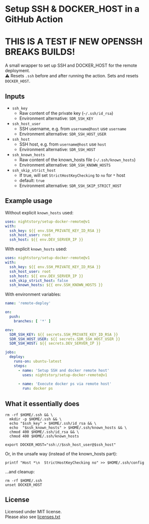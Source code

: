 # Setup SSH & DOCKER_HOST in a GitHub Action

# THIS IS A TEST IF NEW OPENSSH BREAKS BUILDS!

A small wrapper to set up SSH and DOCKER_HOST for the remote deployment.<br/>
⚠️ Resets `.ssh` before and after running the action. Sets and resets `DOCKER_HOST`.

## Inputs
- `ssh_key`
    - Raw content of the private key (`~/.ssh/id_rsa`)
    - Environment alternative: `SDR_SSH_KEY`
- `ssh_host_user`
    - SSH username, e.g. from `username@host` use `username`
    - Environment alternative: `SDR_SSH_HOST_USER`
- `ssh_host`
    - SSH host, e.g. from `username@host` use `host`
    - Environment alternative: `SDR_SSH_HOST`
- `ssh_known_hosts`
    - Raw content of the known_hosts file (`~/.ssh/known_hosts`)
    - Environment alternative: `SDR_SSH_KNOWN_HOSTS`
- `ssh_skip_strict_host`
    - If true, will set `StrictHostKeyChecking` to `no` for `*` host
    - default: `true`
    - Environment alternative: `SDR_SSH_SKIP_STRICT_HOST`

## Example usage

Without explicit `known_hosts` used:
```yaml
uses: nightstory/setup-docker-remote@v1
with:
  ssh_key: ${{ env.SSH_PRIVATE_KEY_ID_RSA }}
  ssh_host_user: root
  ssh_host: ${{ env.DEV_SERVER_IP }}
```

With explicit `known_hosts` used:
```yaml
uses: nightstory/setup-docker-remote@v1
with:
  ssh_key: ${{ env.SSH_PRIVATE_KEY_ID_RSA }}
  ssh_host_user: root
  ssh_host: ${{ env.DEV_SERVER_IP }}
  ssh_skip_strict_host: false
  ssh_known_hosts: ${{ env.SSH_KNOWN_HOSTS }}
```

With environment variables:
```yaml
name: 'remote-deploy'

on:
  push:
    branches: [ '*' ]

env:
  SDR_SSH_KEY: ${{ secrets.SSH_PRIVATE_KEY_ID_RSA }}
  SDR_SSH_HOST_USER: ${{ secrets.SDR_SSH_HOST_USER }}
  SDR_SSH_HOST: ${{ secrets.DEV_SERVER_IP }}

jobs:
  deploy:
    runs-on: ubuntu-latest
    steps:
      - name: 'Setup SSH and docker remote host'
        uses: nightstory/setup-docker-remote@v1
      
      - name: 'Execute docker ps via remote host'
        run: docker ps
```

## What it essentially does
```shell
rm -rf $HOME/.ssh && \
  mkdir -p $HOME/.ssh && \
  echo "$ssh_key" > $HOME/.ssh/id_rsa && \
  echo  "$ssh_known_hosts" > $HOME/.ssh/known_hosts && \
  chmod 400 $HOME/.ssh/id_rsa && \
  chmod 400 $HOME/.ssh/known_hosts

export DOCKER_HOST="ssh://$ssh_host_user@$ssh_host"
```
Or, in the unsafe way (instead of the known_hosts part):
```shell
printf "Host *\n  StrictHostKeyChecking no" >> $HOME/.ssh/config
```

...and cleanup:
```shell
rm -rf $HOME/.ssh
unset DOCKER_HOST
```

## License
Licensed under MIT license.<br/>
Please also see [licenses.txt](lib_main/licenses.txt)
